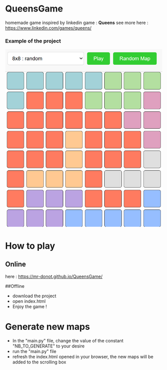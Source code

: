 # QueensGame

homemade game inspired by linkedin game : **Queens**
see more here : https://www.linkedin.com/games/queens/

### Example of the project
![Example of the project](img/readme_1.png)

# How to play

## Online
here : https://mr-donot.github.io/QueensGame/

##Offline
- download the project
- open index.html
- Enjoy the game !

# Generate new maps

- In the "main.py" file, change the value of the constant "NB_TO_GENERATE" to your desire
- run the "main.py" file
- refresh the index.html opened in your browser, the new maps will be added to the scrolling box